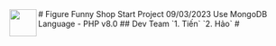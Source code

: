 <img align="left" width="48" height="48" src="https://cdn.discordapp.com/attachments/843909351344308244/1083269184328323092/logo.png"/>
# Figure Funny Shop 
Start Project 09/03/2023
Use MongoDB 
Language - PHP v8.0
## Dev Team
`1. Tiến`
`2. Hảo`
#
